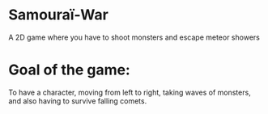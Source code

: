 # Samouraï-War
A 2D game where you have to shoot monsters and escape meteor showers


# Goal of the game:
To have a character, moving from left to right, taking waves of monsters, and also having to survive
falling comets. 
